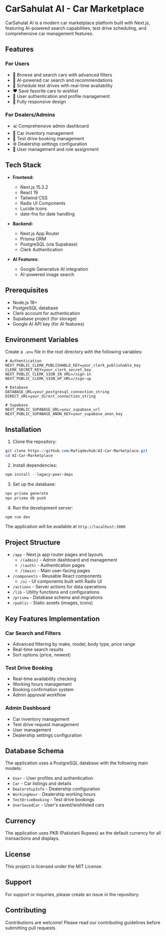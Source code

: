 # CarSahulat AI - Car Marketplace

CarSahulat AI is a modern car marketplace platform built with Next.js, featuring AI-powered search capabilities, test drive scheduling, and comprehensive car management features.

## Features

### For Users

- 🚗 Browse and search cars with advanced filters
- 🤖 AI-powered car search and recommendations
- 📅 Schedule test drives with real-time availability
- ❤️ Save favorite cars to wishlist
- 👤 User authentication and profile management
- 📱 Fully responsive design

### For Dealers/Admins

- 📊 Comprehensive admin dashboard
- 🚙 Car inventory management
- 📅 Test drive booking management
- ⚙️ Dealership settings configuration
- 👥 User management and role assignment

## Tech Stack

- **Frontend:**

  - Next.js 15.3.2
  - React 19
  - Tailwind CSS
  - Radix UI Components
  - Lucide Icons
  - date-fns for date handling

- **Backend:**

  - Next.js App Router
  - Prisma ORM
  - PostgreSQL (via Supabase)
  - Clerk Authentication

- **AI Features:**
  - Google Generative AI integration
  - AI-powered image search

## Prerequisites

- Node.js 18+
- PostgreSQL database
- Clerk account for authentication
- Supabase project (for storage)
- Google AI API key (for AI features)

## Environment Variables

Create a `.env` file in the root directory with the following variables:

```env
# Authentication
NEXT_PUBLIC_CLERK_PUBLISHABLE_KEY=your_clerk_publishable_key
CLERK_SECRET_KEY=your_clerk_secret_key
NEXT_PUBLIC_CLERK_SIGN_IN_URL=/sign-in
NEXT_PUBLIC_CLERK_SIGN_UP_URL=/sign-up

# Database
DATABASE_URL=your_postgresql_connection_string
DIRECT_URL=your_direct_connection_string

# Supabase
NEXT_PUBLIC_SUPABASE_URL=your_supabase_url
NEXT_PUBLIC_SUPABASE_ANON_KEY=your_supabase_anon_key
```

## Installation

1. Clone the repository:

```powershell
git clone https://github.com/Rafiqdevhub/AI-Car-Marketplace.git
cd AI-Car-Marketplace
```

2. Install dependencies:

```powershell
npm install --legacy-peer-deps
```

3. Set up the database:

```powershell
npx prisma generate
npx prisma db push
```

4. Run the development server:

```powershell
npm run dev
```

The application will be available at `http://localhost:3000`

## Project Structure

- `/app` - Next.js app router pages and layouts
  - `/(admin)` - Admin dashboard and management
  - `/(auth)` - Authentication pages
  - `/(main)` - Main user-facing pages
- `/components` - Reusable React components
  - `/ui` - UI components built with Radix UI
- `/actions` - Server actions for data operations
- `/lib` - Utility functions and configurations
- `/prisma` - Database schema and migrations
- `/public` - Static assets (images, icons)

## Key Features Implementation

### Car Search and Filters

- Advanced filtering by make, model, body type, price range
- Real-time search results
- Sort options (price, newest)

### Test Drive Booking

- Real-time availability checking
- Working hours management
- Booking confirmation system
- Admin approval workflow

### Admin Dashboard

- Car inventory management
- Test drive request management
- User management
- Dealership settings configuration

## Database Schema

The application uses a PostgreSQL database with the following main models:

- `User` - User profiles and authentication
- `Car` - Car listings and details
- `DealershipInfo` - Dealership configuration
- `WorkingHour` - Dealership working hours
- `TestDriveBooking` - Test drive bookings
- `UserSavedCar` - User's saved/wishlisted cars

## Currency

The application uses PKR (Pakistani Rupees) as the default currency for all transactions and displays.

## License

This project is licensed under the MIT License.

## Support

For support or inquiries, please create an issue in the repository.

## Contributing

Contributions are welcome! Please read our contributing guidelines before submitting pull requests.
